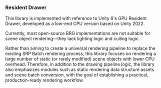 ### Resident Drawer

This library is implemented with reference to Unity 6's GPU Resident Drawer, developed as a low-end CPU version based on Unity 2022.

Currently, most open-source BRG implementations are not suitable for scene object rendering—they lack lighting logic and culling logic.

Rather than aiming to create a universal rendering pipeline to replace the existing SRP Batch rendering process, this library focuses on rendering a large number of static (or rarely modified) scene objects with lower CPU overhead. Therefore, in addition to the drawing pipeline logic, the library also emphasizes modules such as static rendering data structure assets and scene batch conversion, with the goal of establishing a practical, production-ready rendering workflow.